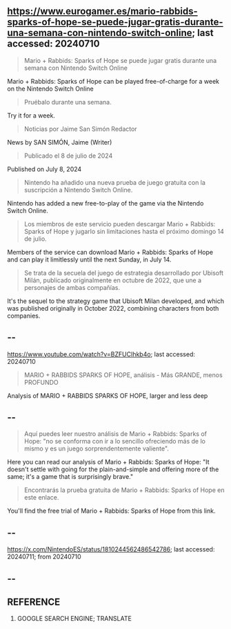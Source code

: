 ## https://www.eurogamer.es/mario-rabbids-sparks-of-hope-se-puede-jugar-gratis-durante-una-semana-con-nintendo-switch-online; last accessed: 20240710

> Mario + Rabbids: Sparks of Hope se puede jugar gratis durante una semana con Nintendo Switch Online

Mario + Rabbids: Sparks of Hope can be played free-of-charge for a week on the Nintendo Switch Online

> Pruébalo durante una semana.

Try it for a week.

> Noticias por Jaime San Simón Redactor

News by SAN SIMÓN, Jaime (Writer)

> Publicado el 8 de julio de 2024

Published on July 8, 2024

> Nintendo ha añadido una nueva prueba de juego gratuita con la suscripción a Nintendo Switch Online.

Nintendo has added a new free-to-play of the game via the Nintendo Switch Online.

> Los miembros de este servicio pueden descargar Mario + Rabbids: Sparks of Hope y jugarlo sin limitaciones hasta el próximo domingo 14 de julio.

Members of the service can download Mario + Rabbids: Sparks of Hope and can play it limitlessly until the next Sunday, in July 14.

> Se trata de la secuela del juego de estrategia desarrollado por Ubisoft Milán, publicado originalmente en octubre de 2022, que une a personajes de ambas compañías.

It's the sequel to the strategy game that Ubisoft Milan developed, and which was published originally in October 2022, combining characters from both companies.

## --

https://www.youtube.com/watch?v=BZFUCIhkb4o; last accessed: 20240710

> MARIO + RABBIDS SPARKS OF HOPE, análisis - Más GRANDE, menos PROFUNDO 

Analysis of MARIO + RABBIDS SPARKS OF HOPE, larger and less deep

## --

> Aquí puedes leer nuestro análisis de Mario + Rabbids: Sparks of Hope: "no se conforma con ir a lo sencillo ofreciendo más de lo mismo y es un juego sorprendentemente valiente".

Here you can read our analysis of Mario + Rabbids: Sparks of Hope: "It doesn't settle with going for the plain-and-simple and offering more of the same; it's a game that is surprisingly brave."

> Encontrarás la prueba gratuita de Mario + Rabbids: Sparks of Hope en este enlace.

You'll find the free trial of Mario + Rabbids: Sparks of Hope from this link.

## --

https://x.com/NintendoES/status/1810244562486542786; last accessed: 20240711; from 20240710

## --


## REFERENCE

1) GOOGLE SEARCH ENGINE; TRANSLATE